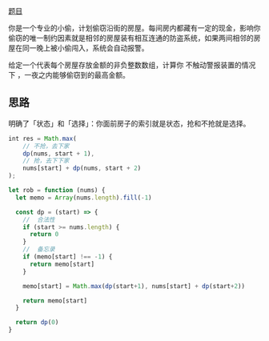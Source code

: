 [题目](https://leetcode.cn/problems/house-robber/description/)

你是一个专业的小偷，计划偷窃沿街的房屋。每间房内都藏有一定的现金，影响你偷窃的唯一制约因素就是相邻的房屋装有相互连通的防盗系统，如果两间相邻的房屋在同一晚上被小偷闯入，系统会自动报警。

给定一个代表每个房屋存放金额的非负整数数组，计算你 不触动警报装置的情况下 ，一夜之内能够偷窃到的最高金额。

## 思路
明确了「状态」和「选择」：你面前房子的索引就是状态，抢和不抢就是选择。
```js
int res = Math.max(
    // 不抢，去下家
    dp(nums, start + 1),
    // 抢，去下下家
    nums[start] + dp(nums, start + 2)
);
```


```js
let rob = function (nums) {
  let memo = Array(nums.length).fill(-1)

  const dp = (start) => {
    //  合法性
    if (start >= nums.length) {
      return 0
    }
    //  备忘录
    if (memo[start] !== -1) {
      return memo[start]
    }

    memo[start] = Math.max(dp(start+1), nums[start] + dp(start+2))

    return memo[start]
  } 

  return dp(0)
}
```